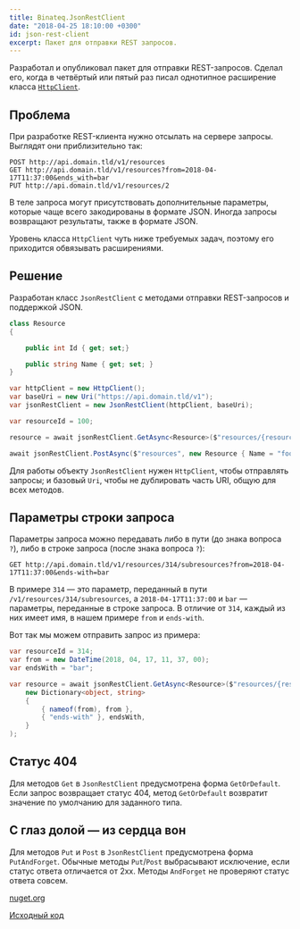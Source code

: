 ```yaml
---
title: Binateq.JsonRestClient
date: "2018-04-25 18:10:00 +0300"
id: json-rest-client
excerpt: Пакет для отправки REST запросов.
---
```


Разработал и опубликовал пакет для отправки REST-запросов. Сделал его, когда в четвёртый или пятый раз
писал однотипное расширение класса [`HttpClient`](https://msdn.microsoft.com/ru-ru/library/system.net.http.httpclient(v=vs.118).aspx).

## Проблема

При разработке REST-клиента нужно отсылать на сервере запросы. Выглядят они приблизительно так:

```
POST http://api.domain.tld/v1/resources
GET http://api.domain.tld/v1/resources?from=2018-04-17T11:37:00&ends_with=bar
PUT http://api.domain.tld/v1/resources/2
```

В теле запроса могут присутствовать дополнительные параметры, которые чаще всего закодированы в формате JSON.
Иногда запросы возвращают результаты, также в формате JSON.

Уровень класса `HttpClient` чуть ниже требуемых задач, поэтому его приходится обвязывать расширениями.

## Решение

Разработан класс `JsonRestClient` с методами отправки REST-запросов и поддержкой JSON.

```c#
class Resource
{

	public int Id { get; set;}

	public string Name { get; set; }
}

var httpClient = new HttpClient();
var baseUri = new Uri("https://api.domain.tld/v1");
var jsonRestClient = new JsonRestClient(httpClient, baseUri);

var resourceId = 100;

resource = await jsonRestClient.GetAsync<Resource>($"resources/{resourceId}");

await jsonRestClient.PostAsync($"resources", new Resource { Name = "foo" });
```

Для работы объекту `JsonRestClient` нужен `HttpClient`, чтобы отправлять запросы; и базовый `Uri`, чтобы не дублировать часть
URI, общую для всех методов.

## Параметры строки запроса

Параметры запроса можно передавать либо в пути (до знака вопроса `?`), либо в строке запроса (после знака вопроса `?`):

```
GET http://api.domain.tld/v1/resources/314/subresources?from=2018-04-17T11:37:00&ends-with=bar
```

В примере `314`&nbsp;&mdash; это параметр, переданный в пути `/v1/resources/314/subresources`, а `2018-04-17T11:37:00`
и `bar`&nbsp;&mdash; параметры, переданные в строке запроса. В отличие от `314`, каждый из них имеет имя,
в нашем примере `from` и `ends-with`.

Вот так мы можем отправить запрос из примера:

```c#
var resourceId = 314;
var from = new DateTime(2018, 04, 17, 11, 37, 00);
var endsWith = "bar";

var resource = await jsonRestClient.GetAsync<Resource>($"resources/{resourceId}"
    new Dictionary<object, string>
    {
        { nameof(from), from },
        { "ends-with" }, endsWith,
    }
);
```

## Статус 404

Для методов `Get` в `JsonRestClient` предусмотрена форма `GetOrDefault`. Если запрос возвращает статус 404, метод `GetOrDefault`
возвратит значение по умолчанию для заданного типа.

## С глаз долой&nbsp;&mdash; из сердца вон

Для методов `Put` и `Post` в `JsonRestClient` предусмотрена форма `PutAndForget`. Обычные методы `Put`/`Post` выбрасывают исключение, если
статус ответа отличается от 2xx. Методы `AndForget` не проверяют статус ответа совсем.

[nuget.org](https://www.nuget.org/packages/Binateq.JsonRestClient/)

[Исходный код](https://github.com/binateq/json-rest-client)
